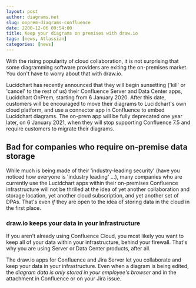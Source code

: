 ```yaml
---
layout: post
author: diagrams.net
slug: onprem-diagrams-confluence
date: 2200-12-06 09:54:00
title: Keep your diagrams on premises with draw.io
tags: [news, Atlassian]
categories: [news]
---
```


With the rising popularity of cloud collaboration, it is not surprising that some diagramming software providers are exiting the on-premises market. You don't have to worry about that with draw.io.

Lucidchart has recently announced that they will begin sunsetting ('kill' or 'cancel' to the rest of us) their Confluence Server and Data Center apps, Lucidchart OnPrem, starting from 6 January 2020. After this date, customers will be encouraged to move their diagrams to Lucidchart's own cloud platform, and use a connector app in Confluence to embed Lucidchart diagrams. The on-prem app will be fully deprecated one year later, on 6 January 2021, when they will stop supporting Confluence 7.5 and require customers to migrate their diagrams.

## Bad for companies who require on-premise data storage

While much is being made of their 'industry-leading security' (have you noticed how everyone is 'industry leading' ...), many companies who are currently use the Lucidchart apps within their on-premises Confluence infrastructure will not be thrilled at the idea of yet another collaboration and storage location, yet another cloud subscription, and yet another set of DPAs. That's even _if_ they are open to the idea of storing data in the cloud in the first place.

### draw.io keeps your data in your infrastructure

If you aren't already using Confluence Cloud, you most likely you want to keep all of your data within your infrastructure, behind your firewall. That's why you are using Server or Data Center products, after all.

The draw.io apps for Confluence and Jira Server let you collaborate and keep your data in your infrastructure. Even when a diagram is being edited, the _diagram data is only stored in your employee's browser_ and in the attachment in Confluence or on your Jira issue.
